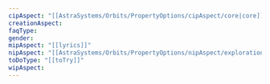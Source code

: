 ```yaml
---
cipAspect: "[[AstraSystems/Orbits/PropertyOptions/cipAspect/core|core]]"
creationAspect: 
faqType: 
gender: 
mipAspect: "[[lyrics]]"
nipAspect: "[[AstraSystems/Orbits/PropertyOptions/nipAspect/exploration|exploration]]"
toDoType: "[[toTry]]"
wipAspect: 
---
```

